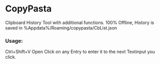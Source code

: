 # CopyPasta
Clipboard History Tool with additional functions.
100% Offline, History is saved in %Appdata%/Roaming/copypasta/CbList.json

### Usage:
Ctrl+Shift+V Open
Click on any Entry to enter it to the next Textinput you click.
